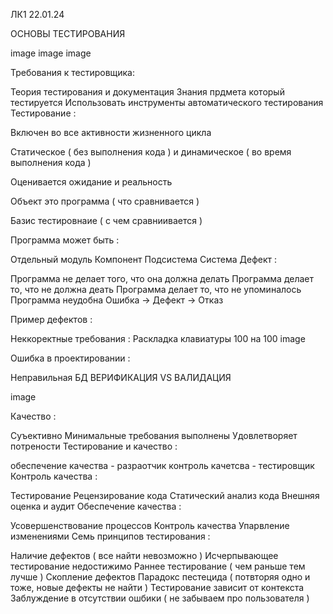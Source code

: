 ЛК1 22.01.24

ОСНОВЫ ТЕСТИРОВАНИЯ

image image image

Требования к тестировщика:

Теория тестирования и документация
Знания прдмета который тестируется
Использовать инструменты автоматического тестирования
Тестирование :

Включен во все активности жизненного цикла

Статическое ( без выполнения кода ) и динамическое ( во время выполнения кода )

Оценивается ожидание и реальность

Объект это программа ( что сравнивается )

Базис тестировнаие ( с чем сравниивается )

Программа может быть :

Отдельный модуль
Компонент
Подсистема
Система
Дефект :

Программа не делает того, что она должна делать
Программа делает то, что не должна деать
Программа делает то, что не упоминалось
Программа неудобна
Ошибка -> Дефект -> Отказ

Пример дефектов :

Неккоректные требования :
Раскладка клавиатуры 100 на 100
image

Ошибка в проектировании :

Неправильная БД
ВЕРИФИКАЦИЯ VS ВАЛИДАЦИЯ

image

Качество :

Суъективно
Минимальные требования выполнены
Удовлетворяет потрености
Тестирование и качество :

обеспечение качества - разраотчик
контроль качетсва - тестировщик
Контроль качества :

Тестирование
Рецензирование кода
Статический анализ кода
Внешняя оценка и аудит
Обеспечение качества :

Усовершенствование процессов
Контроль качества
Упарвление изменениями
Семь принципов тестирования :

Наличие дефектов ( все найти невозможно )
Исчерпывающее тестирование недостижимо
Раннее тестирование ( чем раньше тем лучше )
Скопление дефектов
Парадокс пестецида ( потвторяя одно и тоже, новые дефекты не найти )
Тестирование зависит от контекста
Заблуждение в отсутствии ошбики ( не забываем про пользователя )
